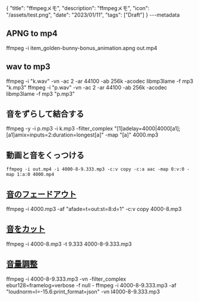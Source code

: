 {
  "title": "ffmpegメモ",
  "description": "ffmpegメモ",
  "icon": "/assets/test.png",
  "date": "2023/01/11",
  "tags": ["Draft"]
}
---metadata

## APNG to mp4
ffmpeg -i item_golden-bunny-bonus_animation.apng out.mp4

## wav to mp3
ffmpeg -i "k.wav" -vn -ac 2 -ar 44100 -ab 256k -acodec libmp3lame -f mp3 "k.mp3"
ffmpeg -i "p.wav" -vn -ac 2 -ar 44100 -ab 256k -acodec libmp3lame -f mp3 "p.mp3"

## 音をずらして結合する
ffmpeg -y -i p.mp3 -i k.mp3 -filter_complex "[1]adelay=4000|4000[a1]; [a1]amix=inputs=2:duration=longest[a]" -map "[a]" 4000.mp3

## 動画と音をくっつける
`ffmpeg -i out.mp4 -i 4000-8-9.333.mp3 -c:v copy -c:a aac -map 0:v:0 -map 1:a:0 4000.mp4`

## [音のフェードアウト](https://ffmpeg.org/ffmpeg-filters.html#afade-1)
ffmpeg -i 4000.mp3 -af "afade=t=out:st=8:d=1" -c:v copy 4000-8.mp3

## [音をカット](https://qiita.com/yang_orz/items/4f19e88a456e56aadc55)
ffmpeg -i 4000-8.mp3 -t 9.333 4000-8-9.333.mp3

## [音量調整](https://docs.google.com/document/d/1lh18tsoJA7uv195mTmNfGK2FTTz1JtoqZvmJhTc9OVA/edit#)
ffmpeg -i 4000-8-9.333.mp3 -vn -filter_complex ebur128=framelog=verbose -f null -
ffmpeg -i 4000-8-9.333.mp3 -af "loudnorm=I=-15.6:print_format=json" -vn l4000-8-9.333.mp3